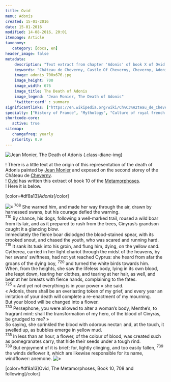 ```yaml
---
title: Ovid 
menu: Adonis
created: 15-01-2016
date: 15-01-2016
modified: 14-08-2016, 20:01
itempage: Article
taxonomy:
   category: [docs, en]
header_image: false
metadata:
    description: "Text extract from chapter 'Adonis' of book X of Ovid's Metamorphoses and used by painter jean Monier to realise the canvas representing The Death of Adonis exposed in the second storey of the Château de Cheverny"
    keywords: "Château de Cheverny, Castle Of Cheverny, Cheverny, Adonis, The Death of Adonis, Ovid, The Metamorphoses, Jean Monier"
    image: adonis_700x676.jpg
    image_height: 700
    image_width: 676
    image_title: The Death of Adonis
    image_legend: "Jean Monier, The Death of Adonis"
    'twitter:card' : summary
significantlinks: ["https://en.wikipedia.org/wiki/Ch%C3%A2teau_de_Cheverny"]
specialty: ["History of France", "Mythology", "Culture of royal french court", "Litterature of the Roman Empire", "Roman Imperial Litterature"]
shortcode-core:
   active: true
sitemap:
   changefreq: yearly
   priority: 0.9
---
```

![Jean Monier, The Death of Adonis][4] {.class-diane-img}

! There is a little text at the origin of this representation of the death of Adonis painted by [Jean Monier][4] and exposed on the second storey of the Château de [Cheverny][1].  
! [Ovid][2] has written this extract of book 10 of the [Metamorphoses][3].  
! Here it is below.

[color=#df8a13]*Adonis*[/color]  

![«][«]
<sup>708</sup> She warned him, and made her way through the air, drawn by harnessed swans, but his courage defied the warning.  
<sup>710</sup> By chance, his dogs, following a well-marked trail, roused a wild boar from its lair, and as it prepared to rush from the trees, Cinyras’s grandson caught it a glancing blow.  
Immediately the fierce boar dislodged the blood-stained spear, with its crooked snout, and chased the youth, who was scared and running hard.  
<sup>715</sup> It sank its tusk into his groin, and flung him, dying, on the yellow sand.  
Cytherea, carried in her light chariot through the midst of the heavens, by her swans’ swiftness, had not yet reached Cyprus: she heard from afar the groans of the dying boy, <sup>720</sup> and turned the white birds towards him.  
When, from the heights, she saw the lifeless body, lying in its own blood, she leapt down, tearing her clothes, and tearing at her hair, as well, and beat at her breasts with fierce hands, complaining to the fates.  
<sup>725</sup> « And yet not everything is in your power » she said.  
« Adonis, there shall be an everlasting token of my grief, and every year an imitation of your death will complete a re-enactment of my mourning.  
But your blood will be changed into a flower.  
<sup>730</sup> Persephone, you were allowed to alter a woman’s body, Menthe’s, to fragrant mint: shall the transformation of my hero, of the blood of Cinyras, be grudged to me? »  
So saying, she sprinkled the blood with odorous nectar: and, at the touch, it swelled up, as bubbles emerge in yellow mud.  
<sup>735</sup> In less than an hour, a flower, of the colour of blood, was created such as pomegranates carry, that hide their seeds under a tough rind.  
<sup>739</sup> But enjoyment of it is brief; for, lightly clinging, and too easily fallen, <sup>739</sup> the winds deflower it, which are likewise responsible for its name, windflower: anemone.
![»][»]

[color=#df8a13]Ovid, The Metamorphoses, Book 10, 708 and following[/color]  

[«]: /fr/images/quotesleft.svg?classes=caracter-icon
[»]: /fr/images/quotesright.svg?classes=caracter-icon
[1]: https://en.wikipedia.org/wiki/Ch%C3%A2teau_de_Cheverny "https://en.wikipedia.org/wiki/Château_de_Cheverny"
[2]: https://en.wikipedia.org/wiki/Ovid "https://en.wikipedia.org/wiki/Ovid"
[3]: https://en.wikipedia.org/wiki/Metamorphoses "https://en.wikipedia.org/wiki/Metamorphoses"
[4]: https://en.wikipedia.org/wiki/Jean_Monier "https://en.wikipedia.org/wiki/Jean_Monier"
[4]: ./adonis_700x676.jpg "ジャン・モニエ、アドニスの死"